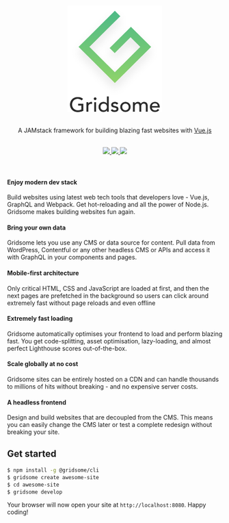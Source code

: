 <div align="center">
  <br>
  <img src="assets/logo.png" width="220">
  <br>
  <br>
  <p>A JAMstack framework for building blazing fast websites with <a href="https://vuejs.org">Vue.js</a></p>
  <br>
  <a title="Downloads" href="https://github.com/gridsome/gridsome/releases/latest">
    <img src="https://img.shields.io/github/downloads/gridsome/gridsome/total.svg">
  </a>
  <a title="MIT License" href="LICENSE">
    <img src="https://img.shields.io/github/license/gridsome/gridsome.svg">
  </a>
  <a title="Follow on Twitter" href="https://twitter.com/gridsome">
    <img src="https://img.shields.io/twitter/follow/gridsome.svg?style=social&label=Follow">
  </a>
  <br>
  <br>
  <br>
</div>

#### Enjoy modern dev stack
Build websites using latest web tech tools that developers love - Vue.js, GraphQL and Webpack. Get hot-reloading and all the power of Node.js. Gridsome makes building websites fun again.

#### Bring your own data
Gridsome lets you use any CMS or data source for content. Pull data from WordPress, Contentful or any other headless CMS or APIs and access it with GraphQL in your components and pages.

#### Mobile-first architecture
Only critical HTML, CSS and JavaScript are loaded at first, and then the next pages are prefetched in the background so users can click around extremely fast without page reloads and even offline

#### Extremely fast loading
Gridsome automatically optimises your frontend to load and perform blazing fast. You get code-splitting, asset optimisation, lazy-loading, and almost perfect Lighthouse scores out-of-the-box.

#### Scale globally at no cost
Gridsome sites can be entirely hosted on a CDN and can handle thousands to millions of hits without breaking - and no expensive server costs. 

#### A headless frontend
Design and build websites that are decoupled from the CMS. This means you can easily change the CMS later or test a complete redesign without breaking your site.

## Get started

```sh
$ npm install -g @gridsome/cli
$ gridsome create awesome-site
$ cd awesome-site
$ gridsome develop
```

Your browser will now open your site at `http://localhost:8080`. Happy coding!
